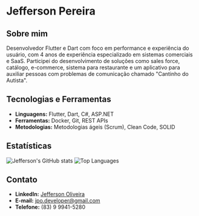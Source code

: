 # Jefferson Pereira

## Sobre mim
Desenvolvedor Flutter e Dart com foco em performance e experiência do usuário, com 4 anos de experiência especializado em sistemas comerciais e SaaS. Participei do desenvolvimento de soluções como sales force, catálogo, e-commerce, sistema para restaurante e um aplicativo para auxiliar pessoas com problemas de comunicação chamado "Cantinho do Autista".

## Tecnologias e Ferramentas
- **Linguagens:** Flutter, Dart, C#, ASP.NET
- **Ferramentas:** Docker, Git, REST APIs
- **Metodologias:** Metodologias ágeis (Scrum), Clean Code, SOLID

## Estatísticas
![Jefferson's GitHub stats](https://github-readme-stats.vercel.app/api?username=jefferson-developer&show_icons=true&theme=radical)
![Top Languages](https://github-readme-stats.vercel.app/api/top-langs/?username=jefferson-developer&layout=compact&theme=radical)

## Contato
- **LinkedIn:** [Jefferson Oliveira](https://www.linkedin.com/in/jefferson-oliveira-780a191b6/)
- **E-mail:** jpo.developer@gmail.com
- **Telefone:** (83) 9 9941-5280
